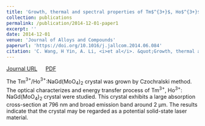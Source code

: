 ```yaml
---
title: 'Growth, thermal and spectral properties of Tm$^{3+}$, Ho$^{3+}$ co-doped NaGd(MoO$_4$)$_2$ crystal'
collection: publications
permalink: /publication/2014-12-01-paper1
excerpt: ''
date: 2014-12-01
venue: 'Journal of Alloys and Compounds'
paperurl: 'https://doi.org/10.1016/j.jallcom.2014.06.084'
citation: 'C. Wang, H Yin, A. Li, <i>et al</i>. &quot;Growth, thermal and spectral properties of Tm$^{3+}$, Ho$^{3+}$ co-doped NaGd(MoO$_4$)$_2$ crystal&quot; <i>Journal of Alloys and Compounds</i>,2014, 615: 482-487.'
---
```

[Journal URL](https://doi.org/10.1016/j.jallcom.2014.06.084) &emsp; [PDF]()

The Tm$^{3+}$/Ho$^{3+}$:NaGd(MoO$_4$)$_2$ crystal was grown by Czochralski method. The optical characterizes and energy transfer process of Tm$^{3+}$, Ho$^{3+}$: NaGd(MoO$_4$)$_2$ crystal were studied. This crystal exhibits a large absorption cross-section at 796 nm and broad emission band around 2 μm. The results indicate that the crystal may be regarded as a potential solid-state laser material.


